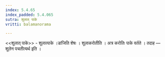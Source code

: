 ```yaml
---
index: 5.4.65
index_padded: 5.4.065
sutra: शूलात्‌ पाके
vritti: balamanorama

---
```

<<शूलात् पाके>> - शूलात्पाके ।डा॑जिति शेषः । शूलाकरोतीति । अत्र करोतिः पाके वर्तते । तदाह — शूलेन पचतीत्यर्थ इति । 